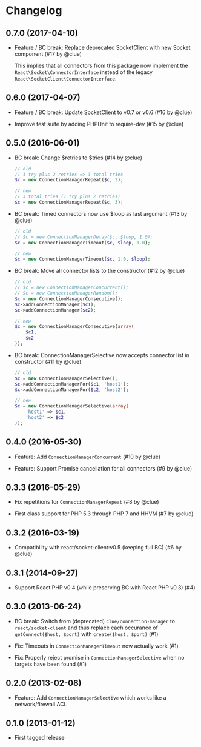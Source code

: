 # Changelog

## 0.7.0 (2017-04-10)

* Feature / BC break: Replace deprecated SocketClient with new Socket component
  (#17 by @clue)

  This implies that all connectors from this package now implement the
  `React\Socket\ConnectorInterface` instead of the legacy
  `React\SocketClient\ConnectorInterface`.

## 0.6.0 (2017-04-07)

* Feature / BC break: Update SocketClient to v0.7 or v0.6
  (#16 by @clue)

* Improve test suite by adding PHPUnit to require-dev
  (#15 by @clue)

## 0.5.0 (2016-06-01)

* BC break: Change $retries to $tries
  (#14 by @clue)
  
  ```php
  // old
  // 1 try plus 2 retries => 3 total tries
  $c = new ConnectionManagerRepeat($c, 2);
  
  // new
  // 3 total tries (1 try plus 2 retries)
  $c = new ConnectionManagerRepeat($c, 3);
  ```

* BC break: Timed connectors now use $loop as last argument
  (#13 by @clue)
  
  ```php
  // old
  // $c = new ConnectionManagerDelay($c, $loop, 1.0);
  $c = new ConnectionManagerTimeout($c, $loop, 1.0);
  
  // new
  $c = new ConnectionManagerTimeout($c, 1.0, $loop);
  ```

* BC break: Move all connector lists to the constructor
  (#12 by @clue)

  ```php
  // old
  // $c = new ConnectionManagerConcurrent();
  // $c = new ConnectionManagerRandom();
  $c = new ConnectionManagerConsecutive();
  $c->addConnectionManager($c1);
  $c->addConnectionManager($c2);
  
  // new
  $c = new ConnectionManagerConsecutive(array(
      $c1,
      $c2
  ));
  ```

* BC break: ConnectionManagerSelective now accepts connector list in constructor
  (#11 by @clue)

  ```php
  // old
  $c = new ConnectionManagerSelective();
  $c->addConnectionManagerFor($c1, 'host1');
  $c->addConnectionManagerFor($c2, 'host2');
  
  // new
  $c = new ConnectionManagerSelective(array(
      'host1' => $c1,
      'host2' => $c2
  ));
  ```

## 0.4.0 (2016-05-30)

* Feature: Add `ConnectionManagerConcurrent`
  (#10 by @clue)

* Feature: Support Promise cancellation for all connectors
  (#9 by @clue)

## 0.3.3 (2016-05-29)

* Fix repetitions for `ConnectionManagerRepeat`
  (#8 by @clue)

* First class support for PHP 5.3 through PHP 7 and HHVM
  (#7 by @clue)

## 0.3.2 (2016-03-19)

* Compatibility with react/socket-client:v0.5 (keeping full BC)
  (#6 by @clue)

## 0.3.1 (2014-09-27)

* Support React PHP v0.4 (while preserving BC with React PHP v0.3)
  (#4)

## 0.3.0 (2013-06-24)

* BC break: Switch from (deprecated) `clue/connection-manager` to `react/socket-client`
  and thus replace each occurance of `getConnect($host, $port)` with `create($host, $port)`
  (#1)
  
* Fix: Timeouts in `ConnectionManagerTimeout` now actually work
  (#1)

* Fix: Properly reject promise in `ConnectionManagerSelective` when no targets
  have been found
  (#1)

## 0.2.0 (2013-02-08)

* Feature: Add `ConnectionManagerSelective` which works like a network/firewall ACL

## 0.1.0 (2013-01-12)

* First tagged release

